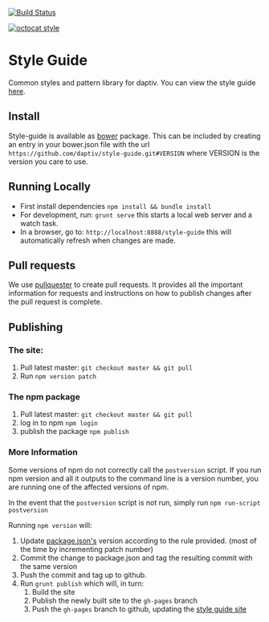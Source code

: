 [![Build Status](https://travis-ci.org/daptiv/style-guide.svg?branch=master)](https://travis-ci.org/daptiv/style-guide)

[![octocat style](http://matthias.vallentin.net/blog/2012/12/octocat.jpeg)](https://daptiv.github.io/style-guide/)

# Style Guide
Common styles and pattern library for daptiv. You can view the style guide [here](https://daptiv.github.io/style-guide/).

## Install

Style-guide is available as [bower](http://bower.io/) package. This can be included by creating an entry in your bower.json file with the url `https://github.com/daptiv/style-guide.git#VERSION` where VERSION is the version you care to use.

## Running Locally

* First install dependencies `npm install && bundle install`
* For development, run: `grunt serve` this starts a local web server and a watch task.
* In a browser, go to: `http://localhost:8888/style-guide` this will automatically refresh when changes are made.

## Pull requests

We use [pullquester](https://github.com/daptiv/pullquester) to create pull requests. It provides all the important information for requests and instructions on how to publish changes after the pull request is complete.

## Publishing

### The site:

1. Pull latest master: `git checkout master && git pull`
2. Run `npm version patch`

### The npm package

1. Pull latest master: `git checkout master && git pull`
2. log in to npm `npm login`
3. publish the package `npm publish`

### More Information 

Some versions of npm do not correctly call the `postversion` script. If you run npm version and all it outputs to the command line is a version number, you are running one of the affected versions of npm.

In the event that the `postversion` script is not run, simply run `npm run-script postversion`

Running `npm version` will:

1. Update [package.json's](package.json) version according to the rule provided. (most of the time by incrementing patch number)
2. Commit the change to package.json and tag the resulting commit with the same version
3. Push the commit and tag up to github.
4. Run `grunt publish` which will, in turn:
    1. Build the site
    2. Publish the newly built site to the `gh-pages` branch
    3. Push the `gh-pages` branch to github, updating the [style guide site](https://daptiv.github.io/style-guide/)
